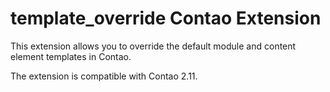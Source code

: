template_override Contao Extension
==================================

This extension allows you to override the default module and content element templates in Contao.

The extension is compatible with Contao 2.11.